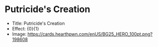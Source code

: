 # Putricide's Creation
- Title:  Putricide's Creation
- Effect:  {0}{1}
- Image:  https://cards.hearthpwn.com/enUS/BG25_HERO_100pt.png?198608
